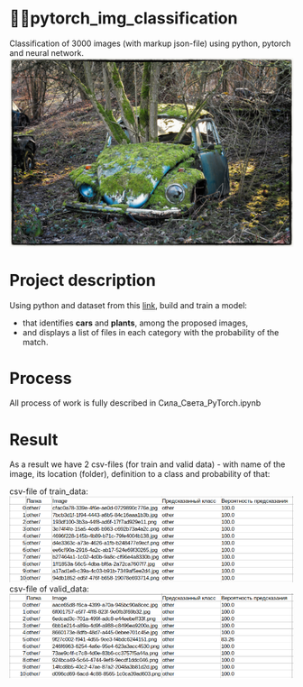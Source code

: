 # :blue_car::deciduous_tree:pytorch_img_classification
Classification of 3000 images (with markup json-file) using python, pytorch and neural network.
![car_and_tree](additional/image_car_tree.jpg)
# Project description
Using python and dataset from this [link](https://drive.google.com/drive/folders/1wHOf6eGv2esYtqFbBuGW9eigoZhRDmMZ?usp=sharing), build and train a model:
* that identifies **cars** and **plants**, among the proposed images, 
* and displays a list of files in each category with the probability of the match.
# Process
All process of work is fully described in Сила_Света_PyTorch.ipynb
# Result
As a result we have 2 csv-files (for train and valid data) - with name of the image, its location (folder), definition to a class and probability of that:

csv-file of train_data:
![train_result](additional/train_csv_result.png)
csv-file of valid_data:
![valid_result](additional/valid_csv_result.png)